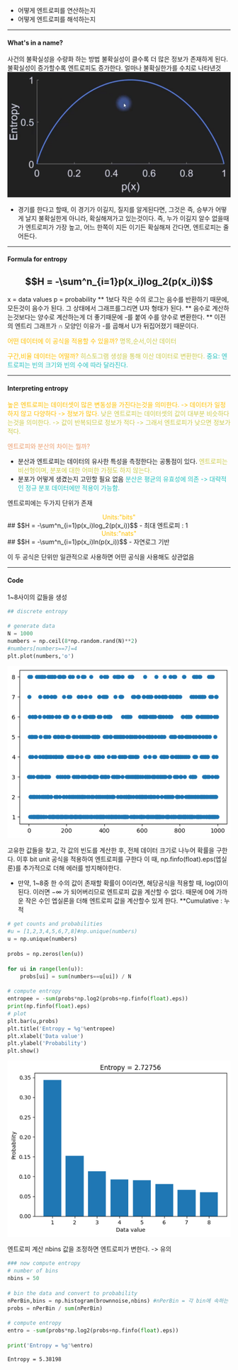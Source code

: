 - 어떻게 엔트로피를 연산하는지
- 어떻게 엔트로피를 해석하는지
----
#### What's in a name?
사건의 불확실성을 수량화 하는 방법
불확실성이 클수록 더 많은 정보가 존재하게 된다.
불확실성이 증가할수록 엔트로피도 증가한다.
얼마나 불확실한가를 수치로 나타낸것
![58.entropy](../pic/6.descriptive%20statistics/58.entropy.png)
- 경기를 한다고 할때, 이 경기가 이길지, 질지를 알게된다면, 그것은 즉, 승부가 어떻게 날지 불확실한게 아니라, 확실해져가고 있는것이다. 즉, 누가 이길지 알수 없을때가 엔트로피가 가장 높고, 어느 한쪽이 지든 이기든 확실해져 간다면, 엔트로피는 줄어든다.
---
#### Formula for entropy
## $$H = -\sum^n_{i=1}p(x_i)log_2(p(x_i))$$
x = data values
p = probability
** 1보다 작은 수의 로그는 음수를 반환하기 때문에, 모든것이 음수가 된다. 그 상태에서 그래프를그리면 U자 형태가 된다.
** 음수로 계산하는것보다는 양수로 계산하는게 더 좋기때문에 -를 붙여 수를 양수로 변환한다.
** 이전의 엔트리 그래프가 ∩ 모양인 이유가 -를 곱해서 U가 뒤집어졌기 때문이다.

<span style="color:rgb(255, 192, 0)">어떤 데이터에 이 공식을 적용할 수 있을까?</span>
<span style="color:rgb(205, 205, 81)">명목,순서,이산 데이터</span>

<span style="color:rgb(255, 192, 0)">구간,비율 데이터는 어떨까?</span> 
<span style="color:rgb(205, 205, 81)">히스토그램 생성을 통해 이산 데이터로 변환한다.</span> 
<span style="color:rgb(41, 194, 191)">중요: 엔트로피는 빈의 크기와 빈의 수에 따라 달라진다.</span> 

---
#### Interpreting entropy

<span style="color:rgb(255, 192, 0)">높은 엔트로피는 데이터셋이 많은 변동성을 가진다는것을 의미한다. -> 데이터가 일정하지 않고 다양하다 -> 정보가 많다.</span>
<span style="color:rgb(205, 205, 81)">낮은 엔트로피는 데이터셋의 값이 대부분 비슷하다는것을 의미한다. -> 값이 반복되므로 정보가 적다 -> 그래서 엔트로피가 낮으면 정보가 적다.</span>

<span style="color:rgb(236, 158, 111)">엔트로피와 분산의 차이는 뭘까?</span> 
- 분산과 엔트로피는 데이터의 유사한 특성을 측정한다는 공통점이 있다.
<span style="color:rgb(205, 205, 81)">엔트로피는 비선형이며, 분포에 대한 어떠한 가정도 하지 않는다.</span> 
- 분포가 어떻게 생겼는지 고민할 필요 없음
<span style="color:rgb(41, 194, 191)">분산은 평균의 유효성에 의존 -> 대략적인 정규 분포 데이터에만 적용이 가능함.</span> 

엔트로피에는 두가지 단위가 존재
<center><span style="color:rgb(255, 192, 0)">Units:"bits"</span></center>
## $$H = -\sum^n_{i=1}p(x_i)log_2(p(x_i))$$
- 최대 엔트로피 : 1

<center><span style="color:rgb(255, 192, 0)">Units:"nats"</span></center>
## $$H = -\sum^n_{i=1}p(x_i)ln(p(x_i))$$
- 자연로그 기반

이 두 공식은 단위만 일관적으로 사용하면 어떤 공식을 사용해도 상관없음

---
#### Code

1~8사이의 값들을  생성
```python
## discrete entropy

# generate data
N = 1000
numbers = np.ceil(8*np.random.rand(N)**2)
#numbers[numbers==7]=4
plt.plot(numbers,'o')
```
![58.data_gen](../pic/6.descriptive%20statistics/58.data_gen.png)

고유한 값들을 찾고, 각 값의 빈도를 계산한 후, 전체 데이터 크기로 나누어 확률을 구한다.
이후 bit unit 공식을 적용하여 엔트로피를 구한다 이 때, 
np.finfo(float).eps(엡실론)를 추가적으로 더해 에러를 방지해야한다.
- 만약, 1~8중 한 수의 값이 존재할 확률이 0이라면, 해당공식을 적용할 때, log(0)이 된다. 이러면 $-\infty$
가 되어버리므로 엔트로피 값을 계산할 수 없다. 때문에 0에 가까운 작은 수인 엡실론을 더해 엔트로피 값을 계산할수 있게 한다.
**Cumulative : 누적
```python
# get counts and probabilities
#u = [1,2,3,4,5,6,7,8]#np.unique(numbers)
u = np.unique(numbers)

probs = np.zeros(len(u))

for ui in range(len(u)):
    probs[ui] = sum(numbers==u[ui]) / N

# compute entropy
entropee = -sum(probs*np.log2(probs+np.finfo(float).eps))
print(np.finfo(float).eps)
# plot
plt.bar(u,probs)
plt.title('Entropy = %g'%entropee)
plt.xlabel('Data value')
plt.ylabel('Probability')
plt.show()
```
![58.bar](../pic/6.descriptive%20statistics/58.bar.png)

엔트로피 계산
nbins 값을 조정하면 엔트로피가 변한다. -> 유의

```python
### now compute entropy
# number of bins
nbins = 50

# bin the data and convert to probability
nPerBin,bins = np.histogram(brownnoise,nbins) #nPerBin = 각 bin에 속하는 데이터 포인트의 개수 / bins = 히스토그램의 경계값
probs = nPerBin / sum(nPerBin)

# compute entropy
entro = -sum(probs*np.log2(probs+np.finfo(float).eps))

print('Entropy = %g'%entro)
```
```
Entropy = 5.38198
```